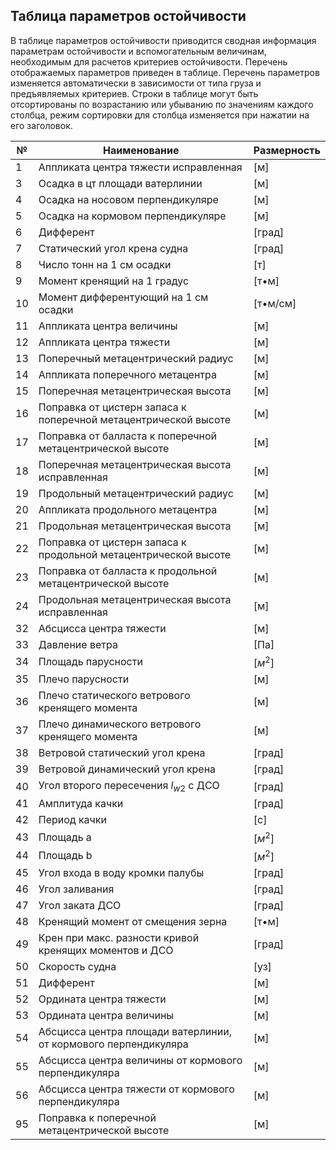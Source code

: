 ## Таблица параметров остойчивости
В таблице параметров остойчивости приводится сводная информация параметрам остойчивости и вспомогательным величинам, необходимым для расчетов критериев остойчивости. Перечень отображаемых параметров  приведен в таблице. Перечень параметров изменяется автоматически в зависимости от типа груза и предъявляемых критериев. Строки в таблице могут быть отсортированы по возрастанию или убыванию по значениям каждого столбца, режим сортировки для столбца изменяется при нажатии на его заголовок.

| №   | Наименование                                                    | Размерность |
| --- | --------------------------------------------------------------- | ----------- |
| 1   | Аппликата центра тяжести исправленная                           | [м]         |
| 3   | Осадка в цт площади ватерлинии                                  | [м]         |
| 4   | Осадка на носовом перпендикуляре                                | [м]         |
| 5   | Осадка на кормовом перпендикуляре                               | [м]         |
| 6   | Дифферент                                                       | [град]      |
| 7   | Статический угол крена судна                                    | [град]      |
| 8   | Число тонн на 1 см осадки                                       | [т]         |
| 9   | Момент кренящий на 1 градус                                     | [т•м]       |
| 10  | Момент дифферентующий на 1 см осадки                            | [т•м/см]    |
| 11  | Аппликата центра величины                                       | [м]         |
| 12  | Аппликата центра тяжести                                        | [м]         |
| 13  | Поперечный метацентрический радиус                              | [м]         |
| 14  | Аппликата поперечного метацентра                                | [м]         |
| 15  | Поперечная метацентрическая высота                              | [м]         |
| 16  | Поправка от цистерн запаса к поперечной метацентрической высоте | [м]         |
| 17  | Поправка от балласта к поперечной метацентрической высоте       | [м]         |
| 18  | Поперечная метацентрическая высота исправленная                 | [м]         |
| 19  | Продольный метацентрический радиус                              | [м]         |
| 20  | Аппликата продольного метацентра                                | [м]         |
| 21  | Продольная метацентрическая высота                              | [м]         |
| 22  | Поправка от цистерн запаса к продольной метацентрической высоте | [м]         |
| 23  | Поправка от балласта к продольной метацентрической высоте       | [м]         |
| 24  | Продольная метацентрическая высота исправленная                 | [м]         |
| 32  | Абсцисса центра тяжести                                         | [м]         |
| 33  | Давление ветра                                                  | [Па]        |
| 34  | Площадь парусности                                              | $[м^2]$     |
| 35  | Плечо парусности                                                | [м]         |
| 36  | Плечо статического ветрового кренящего момента                  | [м]         |
| 37  | Плечо динамического ветрового кренящего момента                 | [м]         |
| 38  | Ветровой статический угол крена                                 | [град]      |
| 39  | Ветровой динамический угол крена                                | [град]      |
| 40  | Угол второго пересечения $l_{w2}$ с ДСО                         | [град]      |
| 41  | Амплитуда качки                                                 | [град]      |
| 42  | Период качки                                                    | [с]         |
| 43  | Площадь a                                                       | $[м^2]$     |
| 44  | Площадь b                                                       | $[м^2]$     |
| 45  | Угол входа в воду кромки палубы                                 | [град]      |
| 46  | Угол заливания                                                  | [град]      |
| 47  | Угол заката ДСО                                                 | [град]      |
| 48  | Кренящий момент от смещения зерна                               | [т•м]       |
| 49  | Крен при макс. разности кривой кренящих моментов и ДСО          | [град]      |
| 50  | Скорость судна                                                  | [уз]        |
| 51  | Дифферент                                                       | [м]         |
| 52  | Ордината центра тяжести                                         | [м]         |
| 53  | Ордината центра величины                                        | [м]         |
| 54  | Абсцисса центра площади ватерлинии, от кормового перпендикуляра | [м]         |
| 55  | Абсцисса центра величины от кормового перпендикуляра            | [м]         |
| 56  | Абсцисса центра тяжести от кормового перпендикуляра             | [м]         |
| 95  | Поправка к поперечной метацентрической высоте                   | [м]         |